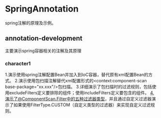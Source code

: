 # SpringAnnotation
spring注解的原理及示例。

## annotation-development
主要演示spring容器相关的注解及其原理

### character1
1.演示使用spring注解配置Bean并加入到IoC容器，替代原有xml配置Bean的方式。
2.演示使用包扫描注解替代xml配置形式的<context:component-scan base-package="xx.xxx"/>包扫描。
3.详细演示了包扫描时的过滤规则，包括使用excludeFilters定义要排除的组件；使用includeFilters定义要包含的组件。
4.演示了@ComponentScan.Filter中的五种过滤器类型，并且通过自定义过滤器演示了如果使用FilterType.CUSTOM（自定义类型的过滤器）来实现自定义过滤规则。
